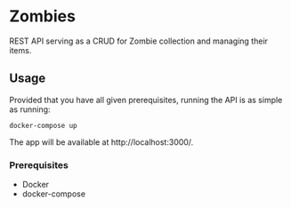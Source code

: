 # Zombies

REST API serving as a CRUD for Zombie collection and managing their items.

## Usage

Provided that you have all given prerequisites, running the API is as simple as running:

```
docker-compose up
```

The app will be available at http://localhost:3000/.

### Prerequisites

* Docker
* docker-compose
